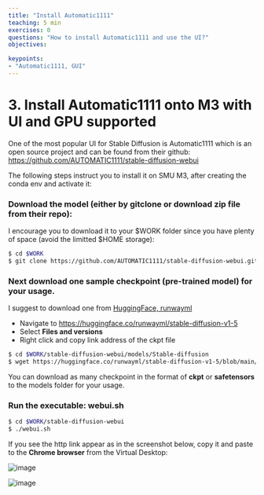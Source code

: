 ```yaml
---
title: "Install Automatic1111"
teaching: 5 min
exercises: 0
questions: "How to install Automatic1111 and use the UI?"
objectives:

keypoints:
- "Automatic1111, GUI"
---
```


# 3. Install Automatic1111 onto M3 with UI and GPU supported

One of the most popular UI for Stable Diffusion is Automatic1111 which is an open source project and can be found from their github: https://github.com/AUTOMATIC1111/stable-diffusion-webui

The following steps instruct you to install it on SMU M3, after creating the conda env and activate it:

### Download the model (either by gitclone or download zip file from their repo):
I encourage you to download it to your $WORK folder since you have plenty of space (avoid the limitted $HOME storage):

```bash
$ cd $WORK
$ git clone https://github.com/AUTOMATIC1111/stable-diffusion-webui.git
```

### Next download one sample checkpoint (pre-trained model) for your usage.
I suggest to download one from [HuggingFace, runwayml](https://huggingface.co/runwayml/stable-diffusion-v1-5)
- Navigate to https://huggingface.co/runwayml/stable-diffusion-v1-5
- Select **Files and versions**
- Right click and copy link address of the ckpt file

```bash
$ cd $WORK/stable-diffusion-webui/models/Stable-diffusion
$ wget https://huggingface.co/runwayml/stable-diffusion-v1-5/blob/main/v1-5-pruned-emaonly.ckpt
```
You can download as many checkpoint in the format of **ckpt** or **safetensors** to the models folder for your usage.

### Run the executable: webui.sh

```bash
$ cd $WORK/stable-diffusion-webui
$ ./webui.sh
```

If you see the http link appear as in the screenshot below, copy it and paste to the **Chrome browser** from the Virtual Desktop:

![image](https://github.com/vuminhtue/SMU_StableDiffusion_UI/assets/43855029/5e5e7ee4-6457-4502-8a25-b10f58d39802)


![image](https://github.com/vuminhtue/SMU_StableDiffusion_UI/assets/43855029/a36ad8d8-4e89-48b3-a80c-10bbfdf12d57)

  
